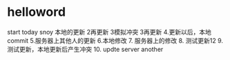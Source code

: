 # helloword
start today snoy 本地的更新
2再更新
3模拟冲突
3再更新
4.更新以后，本地commit
5.服务器上其他人的更新
6.本地修改
7. 服务器上的修改
8. 测试更新12
9. 测试更新，本地更新后产生冲突
10. updte server another

